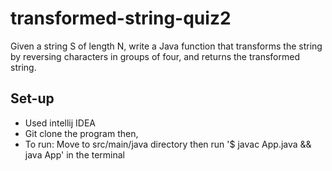 # transformed-string-quiz2
Given a string S of length N, write a Java function that transforms the string by reversing characters in groups of four, and returns the transformed string.

## Set-up
* Used intellij IDEA
* Git clone the program then,
* To run: Move to src/main/java directory then run '$ javac App.java && java App' in the terminal